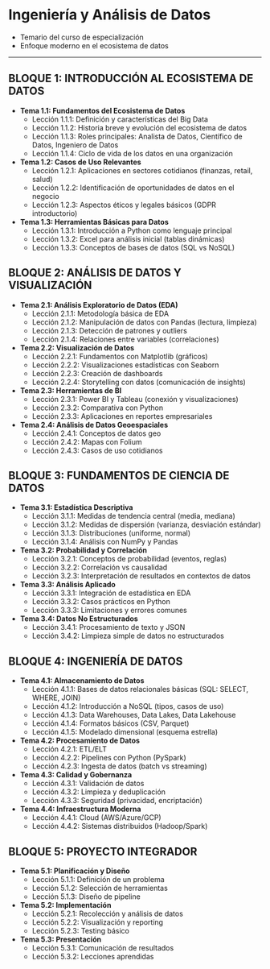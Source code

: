 # Ingeniería y Análisis de Datos
- Temario del curso de especialización
- Enfoque moderno en el ecosistema de datos

---

## **BLOQUE 1: INTRODUCCIÓN AL ECOSISTEMA DE DATOS**
- **Tema 1.1: Fundamentos del Ecosistema de Datos**
  - Lección 1.1.1: Definición y características del Big Data
  - Lección 1.1.2: Historia breve y evolución del ecosistema de datos
  - Lección 1.1.3: Roles principales: Analista de Datos, Científico de Datos, Ingeniero de Datos
  - Lección 1.1.4: Ciclo de vida de los datos en una organización
- **Tema 1.2: Casos de Uso Relevantes**
  - Lección 1.2.1: Aplicaciones en sectores cotidianos (finanzas, retail, salud)
  - Lección 1.2.2: Identificación de oportunidades de datos en el negocio
  - Lección 1.2.3: Aspectos éticos y legales básicos (GDPR introductorio)
- **Tema 1.3: Herramientas Básicas para Datos**
  - Lección 1.3.1: Introducción a Python como lenguaje principal
  - Lección 1.3.2: Excel para análisis inicial (tablas dinámicas)
  - Lección 1.3.3: Conceptos de bases de datos (SQL vs NoSQL)

## **BLOQUE 2: ANÁLISIS DE DATOS Y VISUALIZACIÓN**
- **Tema 2.1: Análisis Exploratorio de Datos (EDA)**
  - Lección 2.1.1: Metodología básica de EDA
  - Lección 2.1.2: Manipulación de datos con Pandas (lectura, limpieza)
  - Lección 2.1.3: Detección de patrones y outliers
  - Lección 2.1.4: Relaciones entre variables (correlaciones)
- **Tema 2.2: Visualización de Datos**
  - Lección 2.2.1: Fundamentos con Matplotlib (gráficos)
  - Lección 2.2.2: Visualizaciones estadísticas con Seaborn
  - Lección 2.2.3: Creación de dashboards
  - Lección 2.2.4: Storytelling con datos (comunicación de insights)
- **Tema 2.3: Herramientas de BI**
  - Lección 2.3.1: Power BI y Tableau (conexión y visualizaciones)
  - Lección 2.3.2: Comparativa con Python
  - Lección 2.3.3: Aplicaciones en reportes empresariales
- **Tema 2.4: Análisis de Datos Geoespaciales**
  - Lección 2.4.1: Conceptos de datos geo
  - Lección 2.4.2: Mapas con Folium
  - Lección 2.4.3: Casos de uso cotidianos

## **BLOQUE 3: FUNDAMENTOS DE CIENCIA DE DATOS**
- **Tema 3.1: Estadística Descriptiva**
  - Lección 3.1.1: Medidas de tendencia central (media, mediana)
  - Lección 3.1.2: Medidas de dispersión (varianza, desviación estándar)
  - Lección 3.1.3: Distribuciones (uniforme, normal)
  - Lección 3.1.4: Análisis con NumPy y Pandas
- **Tema 3.2: Probabilidad y Correlación**
  - Lección 3.2.1: Conceptos de probabilidad (eventos, reglas)
  - Lección 3.2.2: Correlación vs causalidad
  - Lección 3.2.3: Interpretación de resultados en contextos de datos
- **Tema 3.3: Análisis Aplicado**
  - Lección 3.3.1: Integración de estadística en EDA
  - Lección 3.3.2: Casos prácticos en Python
  - Lección 3.3.3: Limitaciones y errores comunes
- **Tema 3.4: Datos No Estructurados**
  - Lección 3.4.1: Procesamiento de texto y JSON
  - Lección 3.4.2: Limpieza simple de datos no estructurados

## **BLOQUE 4: INGENIERÍA DE DATOS**
- **Tema 4.1: Almacenamiento de Datos**
  - Lección 4.1.1: Bases de datos relacionales básicas (SQL: SELECT, WHERE, JOIN)
  - Lección 4.1.2: Introducción a NoSQL (tipos, casos de uso)
  - Lección 4.1.3: Data Warehouses, Data Lakes, Data Lakehouse
  - Lección 4.1.4: Formatos básicos (CSV, Parquet)
  - Lección 4.1.5: Modelado dimensional (esquema estrella)
- **Tema 4.2: Procesamiento de Datos**
  - Lección 4.2.1: ETL/ELT
  - Lección 4.2.2: Pipelines con Python (PySpark)
  - Lección 4.2.3: Ingesta de datos (batch vs streaming)
- **Tema 4.3: Calidad y Gobernanza**
  - Lección 4.3.1: Validación de datos
  - Lección 4.3.2: Limpieza y deduplicación
  - Lección 4.3.3: Seguridad (privacidad, encriptación)
- **Tema 4.4: Infraestructura Moderna**
  - Lección 4.4.1: Cloud (AWS/Azure/GCP)
  - Lección 4.4.2: Sistemas distribuidos (Hadoop/Spark)

## **BLOQUE 5: PROYECTO INTEGRADOR**
- **Tema 5.1: Planificación y Diseño**
  - Lección 5.1.1: Definición de un problema
  - Lección 5.1.2: Selección de herramientas
  - Lección 5.1.3: Diseño de pipeline
- **Tema 5.2: Implementación**
  - Lección 5.2.1: Recolección y análisis de datos
  - Lección 5.2.2: Visualización y reporting
  - Lección 5.2.3: Testing básico
- **Tema 5.3: Presentación**
  - Lección 5.3.1: Comunicación de resultados
  - Lección 5.3.2: Lecciones aprendidas
